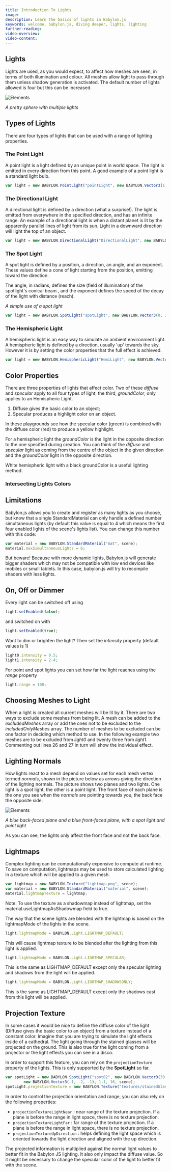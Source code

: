 ```yaml
---
title: Introduction To Lights
image: 
description: Learn the basics of lights in Babylon.js
keywords: welcome, babylon.js, diving deeper, lights, lighting
further-reading:
video-overview:
video-content:
---
```


## Lights
Lights are used, as you would expect, to affect how meshes are seen, in terms of both illumination and colour.
All meshes allow light to pass through them unless shadow generation is activated. The default number of lights allowed is
four but this can be increased.

![Elements](/img/testlight.jpg)

_A pretty sphere with multiple lights_


## Types of Lights
There are four types of lights that can be used with a range of lighting properties.

### The Point Light
A point light is a light defined by an unique point in world space. The light is emitted in every direction from this point. A good example of a point light is a standard light bulb.

```javascript
var light = new BABYLON.PointLight("pointLight", new BABYLON.Vector3(1, 10, 1), scene);
```

### The Directional Light
A directional light is defined by a direction (what a surprise!). The light is emitted from everywhere in the specified direction, and has an infinite range.
An example of a directional light is when a distant planet is lit by the apparently parallel lines of light from its sun. Light in a downward direction will light
the top of an object.

```javascript
var light = new BABYLON.DirectionalLight("DirectionalLight", new BABYLON.Vector3(0, -1, 0), scene);
```

### The Spot Light
A spot light is defined by a position, a direction, an angle, and an exponent. These values define a cone of light starting from the position, emitting toward the direction.

The angle, in radians, defines the size (field of illumination) of the spotlight's conical beam , and the exponent defines the speed of the decay of the light with distance (reach).

_A simple use of a spot light_

```javascript
var light = new BABYLON.SpotLight("spotLight", new BABYLON.Vector3(0, 30, -10), new BABYLON.Vector3(0, -1, 0), Math.PI / 3, 2, scene);
```

### The Hemispheric Light
A hemispheric light is an easy way to simulate an ambient environment light. A hemispheric light is defined by a direction, usually 'up' towards the sky. However it is by setting the color properties
that the full effect is achieved.

```javascript
var light = new BABYLON.HemisphericLight("HemiLight", new BABYLON.Vector3(0, 1, 0), scene);
```

## Color Properties
There are three properties of lights that affect color. Two of these _diffuse_ and _specular_ apply to all four types of light, the third, _groundColor_, only applies to an Hemispheric Light.

1. Diffuse gives the basic color to an object;
2. Specular produces a highlight color on an object.

In these playgrounds see how the specular color (green) is combined with the diffuse color (red) to produce a yellow highlight.

<Playground id="#20OAV9" title="Point Light Example" description="Simple Example of adding a Point Light to your scene." image="/img/playgroundsAndNMEs/divingDeeperLightsIntro1.jpg" isMain={true} category="Lights"/>

<Playground id="#20OAV9#1" title="Directional Light Example" description="Simple Example of adding a Directional Light to your scene." image="/img/playgroundsAndNMEs/divingDeeperLightsIntro2.jpg" isMain={true} category="Lights"/>

<Playground id="#20OAV9#3" title="Spot Light Example" description="Simple Example of adding a Spot Light to your scene." image="/img/playgroundsAndNMEs/divingDeeperLightsIntro3.jpg" isMain={true} category="Lights"/>

<Playground id="#20OAV9#5" title="Hemispheric Light Example" description="Simple Example of adding a Hemispheric Light to your scene." image="/img/playgroundsAndNMEs/divingDeeperLightsIntro4.jpg" isMain={true} category="Lights"/>

For a hemispheric light the _groundColor_ is the light in the opposite direction to the one specified during creation.
You can think of the _diffuse_ and _specular_ light as coming from the centre of the object in the given direction and the _groundColor_ light in the opposite direction.

<Playground id="#20OAV9#5" title="Hemispheric Light On 2 Spheres" description="Simple Example of a Hemispheric Light on 2 spheres." image="/img/playgroundsAndNMEs/divingDeeperLightsIntro5.jpg"/>

White hemispheric light with a black groundColor is a useful lighting method.

### Intersecting Lights Colors
<Playground id="#20OAV9#9" title="Intersecting Spot Lights" description="Simple Example of a intersecting spot light colors." image="/img/playgroundsAndNMEs/divingDeeperLightsIntro6.jpg"/>

## Limitations
Babylon.js allows you to create and register as many lights as you choose, but know that a single StandardMaterial can only handle a defined number simultaneous lights (by default this value is equal to 4 which means the first four enabled lights of the scene's lights list).
You can change this number with this code:

```javascript
var material = new BABYLON.StandardMaterial("mat", scene);
material.maxSimultaneousLights = 6;
```
But beware! Because with more dynamic lights, Babylon.js will generate bigger shaders which may not be compatible with low end devices like mobiles or small tablets. In this case, babylon.js will try to recompile shaders with less lights.

<Playground id="#IRVAX#0" title="6 Intersecting Point Lights" description="Simple Example with 6 intersecting point lights." image="/img/playgroundsAndNMEs/divingDeeperLightsIntro7.jpg"/>

## On, Off or Dimmer
Every light can be switched off using
```javascript
light.setEnabled(false);
```
and switched on with
```javascript
light.setEnabled(true);
```

Want to dim or brighten the light? Then set the _intensity_ property (default values is 1)
```javascript
light0.intensity = 0.5;
light1.intensity = 2.4;
```

For point and spot lights you can set how far the light reaches using the _range_ property
```javascript
light.range = 100;
```

## Choosing Meshes to Light
When a light is created all current meshes will be lit by it. There are two ways to exclude some meshes from being lit.
A mesh can be added to the _excludedMeshes_ array or add the ones not to be excluded to the _includedOnlyMeshes_ array. The number of meshes to be excluded can be one factor in deciding which method to use. In the following example two meshes are to be excluded from _light0_ and twenty three from _light1_. Commenting out lines 26 and 27 in turn will show the individual effect.

<Playground id="#20OAV9#8" title="Example of Excluding Meshes to Light" description="Simple Example of exluding meshes from being lit by a light." image="/img/playgroundsAndNMEs/divingDeeperLightsIntro8.jpg" isMain={true} category="Lights"/>

## Lighting Normals
How lights react to a mesh depend on values set for each mesh vertex termed _normals_, shown in the picture below as arrows giving the direction of the lighting normals. The picture shows two planes and two lights. One light is a spot light, the other is a point light. The front face of each plane is the one you see when the _normals_ are pointing towards you, the back face the opposite side.

![Elements](/img/how_to/Mesh/normals6.jpg)

_A blue back-faced plane and a blue front-faced plane, with a spot light and point light_

As you can see, the lights only affect the front face and not the back face.

## Lightmaps
Complex lighting can be computationally expensive to compute at runtime. To save on computation, lightmaps may be used to store calculated lighting in a texture which will be applied to a given mesh.
```javascript
var lightmap = new BABYLON.Texture("lightmap.png", scene);
var material = new BABYLON.StandardMaterial("material", scene);
material.lightmapTexture = lightmap;
```
Note: To use the texture as a shadowmap instead of lightmap, set the material.useLightmapAsShadowmap field to true.

The way that the scene lights are blended with the lightmap is based on the lightmapMode of the lights in the scene.

```javascript
light.lightmapMode = BABYLON.Light.LIGHTMAP_DEFAULT;
```
This will cause lightmap texture to be blended after the lighting from this light is applied.

```javascript
light.lightmapMode = BABYLON.Light.LIGHTMAP_SPECULAR;
```
This is the same as LIGHTMAP_DEFAULT except only the specular lighting and shadows from the light will be applied.

```javascript
light.lightmapMode = BABYLON.Light.LIGHTMAP_SHADOWSONLY;
```
This is the same as LIGHTMAP_DEFAULT except only the shadows cast from this light will be applied.

<Playground id="#ULACCM#2" title="Lightmaps Example" description="Simple Example of using lightmaps in your scene." image="/img/playgroundsAndNMEs/divingDeeperLightsIntro9.jpg"/>

## Projection Texture
In some cases it would be nice to define the diffuse color of the light (Diffuse gives the basic color to an object) from a texture instead of a constant color. Imagine that you are trying to simulate the light effects inside of a cathedral. The light going through the stained glasses will be projected on the ground. This is also true for the light coming from a projector or the light effects you can see in a disco.

In order to support this feature, you can rely on the `projectionTexture` property of the lights. This is only supported by the **SpotLight** so far.

```javascript
var spotLight = new BABYLON.SpotLight("spot02", new BABYLON.Vector3(30, 40, 30),
		new BABYLON.Vector3(-1, -2, -1), 1.1, 16, scene);
spotLight.projectionTexture = new BABYLON.Texture("textures/stainedGlass.png", scene);
```

<Playground id="#CQNGRK" title="Projection Texture Example" description="Simple Example of using projection textures in your scene." image="/img/playgroundsAndNMEs/divingDeeperLightsIntro10.jpg"/>

<Youtube id="qqMuuSM7GvI"/>

In order to control the projection orientation and range, you can also rely on the following properties:

* ```projectionTextureLightNear``` : near range of the texture projection. If a plane is before the range in light space, there is no texture projection.
* ```projectionTextureLightFar``` : far range of the texture projection. If a plane is before the range in light space, there is no texture projection.
* ```projectionTextureUpDirection``` : helps defining the light space which is oriented towards the light direction and aligned with the up direction.

The projected information is multiplied against the normal light values to better fit in the Babylon JS lighting. It also only impact the diffuse value. So it might be necessary to change the specular color of the light to better fit with the scene.